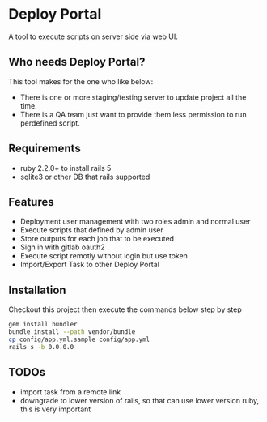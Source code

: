 Deploy Portal
=============

A tool to execute scripts on server side via web UI.

## Who needs Deploy Portal?

This tool makes for the one who like below:

* There is one or more staging/testing server to update project all the time.
* There is a QA team just want to provide them less permission to run perdefined script.

## Requirements

* ruby 2.2.0+ to install rails 5
* sqlite3 or other DB that rails supported

## Features

* Deployment user management with two roles admin and normal user
* Execute scripts that defined by admin user
* Store outputs for each job that to be executed
* Sign in with gitlab oauth2
* Execute script remotly without login but use token
* Import/Export Task to other Deploy Portal

## Installation

Checkout this project then execute the commands below step by step

``` bash
gem install bundler
bundle install --path vendor/bundle
cp config/app.yml.sample config/app.yml
rails s -b 0.0.0.0
```

## TODOs

* import task from a remote link
* downgrade to lower version of rails, so that can use lower version ruby, this is very important
